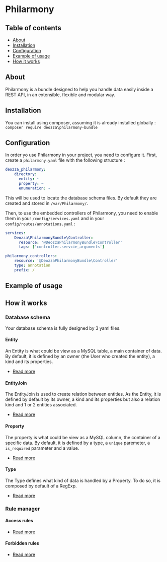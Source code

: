 Philarmony
=

## Table of contents

 * [About](#About)
 * [Installation](#Installation)
 * [Configuration](#Configuration)
 * [Example of usage](#Example-of-usage)
 * [How it works](#How-it-works)

## About

Philarmony is a bundle designed to help you handle data easily inside a REST API, in an extensible, flexible and modular way. 

## Installation

You can install using composer, assuming it is already installed globally :
`composer require deozza\philarmony-bundle`

## Configuration

In order yo use Philarmony in your project, you need to configure it. First, create a `philarmony.yaml` file with the following structure : 

```yaml
deozza_philarmony:
    directory:
      entity: ~
      property: ~
      enumeration: ~
```

This will be used to locate the database schema files. By default they are created and stored in `/var/Philarmony/`. 

Then, to use the embedded controllers of Philarmony, you need to enable them in your `/config/services.yaml` and in your `config/routes/annotations.yaml` :
```yaml
services: 
    Deozza\PhilarmonyBundle\Controller:
      resource: '@DeozzaPhilarmonyBundle\Controller'
      tags: ['controller.servcie_arguments']
```

```yaml
philarmony_controllers:
    resource: '@DeozzaPhilarmonyBundle\Controller'
    type: annotation
    prefix: /
```

## Example of usage




## How it works

### Database schema

Your database schema is fully designed by 3 yaml files. 

#### Entity

An Entity is what could be view as a MySQL table, a main container of data. By default, it is defined by an owner (the User who created the entity), a kind and its properties.

 * [Read more](Resources/documentation/DatabaseSchema/ENTITY.md)

#### EntityJoin

The EntityJoin is used to create relation between entities. As the Entity, it is defined by default by its owner, a kind and its properties but also a relation kind and 1 or 2 entities associated.

 * [Read more](Resources/documentation/DatabaseSchema/ENTITYJOIN.md)

#### Property

The property is what could be view as a MySQL column, the container of a specific data. By default, it is defined by a type, a `unique` paremeter, a `is_required` parameter and a value.

 * [Read more](Resources/documentation/DatabaseSchema/PROPERTY.md)

#### Type

The Type defines what kind of data is handled by a Property. To do so, it is composed by default of a RegExp.

 * [Read more](Resources/documentation/DatabaseSchema/TYPE.md)

### Rule manager

#### Access rules

 * [Read more](Resources/documentation/RuleManager/ACCESSRULE.md)

#### Forbidden rules

 * [Read more](Resources/documentation/RuleManager/FORBIDDENRULE.md)
